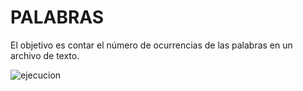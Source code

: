 # PALABRAS
El objetivo es contar el número de ocurrencias de las palabras en un archivo de texto.

![ejecucion](https://user-images.githubusercontent.com/65980001/121788784-b6100180-cb95-11eb-8a33-c1aafbb162a9.png)
